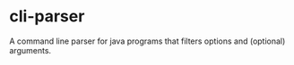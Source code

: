 # cli-parser
A command line parser for java programs that filters options and (optional) arguments.
